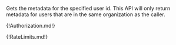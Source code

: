 Gets the metadata for the specified user id. This API will only return metadata for users that are in the same organization as the caller.

{!Authorization.md!}

{!RateLimits.md!}

